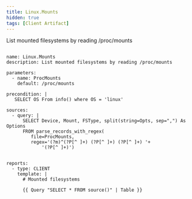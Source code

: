 ```yaml
---
title: Linux.Mounts
hidden: true
tags: [Client Artifact]
---
```


List mounted filesystems by reading /proc/mounts

<pre><code class="language-yaml">
name: Linux.Mounts
description: List mounted filesystems by reading /proc/mounts

parameters:
  - name: ProcMounts
    default: /proc/mounts

precondition: |
   SELECT OS From info() where OS = 'linux'

sources:
  - query: |
      SELECT Device, Mount, FSType, split(string=Opts, sep=",") As Options
      FROM parse_records_with_regex(
         file=ProcMounts,
         regex='(?m)^(?P<Device>[^ ]+) (?P<Mount>[^ ]+) (?P<FSType>[^ ]+) '+
             '(?P<Opts>[^ ]+)')


reports:
  - type: CLIENT
    template: |
      # Mounted filesystems

      {{ Query "SELECT * FROM source()" | Table }}

</code></pre>

